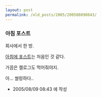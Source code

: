 ```yaml
---
layout: post
permalink: /old_posts/2005/200508090843/
---
```


### 아침 포스트


회사에서 한 방.

<u>아침에 포스트</u>는 처음인 것 같다.


<a name="455762_1"></a>
가끔은 켈로그도 먹어줘야지.














아... 썰렁하다..




- 2005/08/09 08:43 에 작성